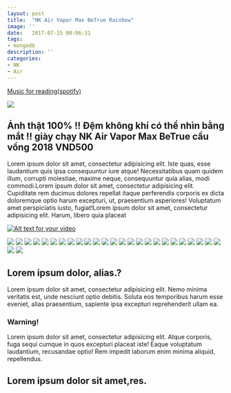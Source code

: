 ```yaml
---
layout: post
title:  "NK Air Vapor Max BeTrue Rainbow"
image: ''
date:   2017-07-15 00:06:31
tags:
- mongodb
description: ''
categories:
- NK
- Air
---
```


<p class="music-read"><a href="spotify:track:4DAZ8UYNpWVIV46aLkN2Qp">Music for reading(spotify)</a></p>

<img src="http://cdn1.tnwcdn.com/wp-content/blogs.dir/1/files/2016/02/raw.gif">

## Ảnh thật 100% !! Đệm không khí có thể nhìn bằng mắt !! giày chạy NK Air Vapor Max BeTrue cầu vồng 2018 VND500

Lorem ipsum dolor sit amet, consectetur adipisicing elit. Iste quas, esse laudantium quis ipsa consequuntur iure atque! Necessitatibus quam quidem illum, corrupti molestiae, maxime neque, consequuntur quia alias, modi commodi.Lorem ipsum dolor sit amet, consectetur adipisicing elit. Cupiditate rem ducimus dolores repellat itaque perferendis corporis ex dicta doloremque optio harum excepturi, ut, praesentium asperiores! Voluptatum amet perspiciatis iusto, fugiat!Lorem ipsum dolor sit amet, consectetur adipisicing elit. Harum, libero quia placeat 

[![Alt text for your video](https://img.youtube.com/vi/T-D1KVIuvjA/0.jpg)](https://www.youtube.com/embed/X3_xAAyQn3M)


<img src="http://mmbiz.qpic.cn/mmbiz_jpg/qXy7jmT9KHnssc3NTnnQnn9jpDIVtIfTsCTjYw0jB4hRYsrIlnrLcbDeVZkpNWLywjiaLGRhtNG8tUoh1VvEmJA/640?wx_fmt=jpeg&tp=webp&wxfrom=5&wx_lazy=1"/>
<img src="http://mmbiz.qpic.cn/mmbiz_jpg/qXy7jmT9KHnssc3NTnnQnn9jpDIVtIfToQaHpqRne3uMb8Iv7OBOlPE9hDByzf5iabthKrQU52dYfgT6egzhwNw/640?wx_fmt=jpeg&tp=webp&wxfrom=5&wx_lazy=1"/>
<img src="http://mmbiz.qpic.cn/mmbiz_jpg/qXy7jmT9KHnssc3NTnnQnn9jpDIVtIfTvkvvRfxicpeKLBkpXgfA2t11GXyiblRPSwOUwZOT2677GNnQUe4VHQHA/640?wx_fmt=jpeg&tp=webp&wxfrom=5&wx_lazy=1"/>
<img src="http://mmbiz.qpic.cn/mmbiz_jpg/qXy7jmT9KHnssc3NTnnQnn9jpDIVtIfTLTPd60icfvlZzQLBdTG8nLuf0b20CgoWL3PG03rsiaOtBXONjQrXRCYQ/640?wx_fmt=jpeg&tp=webp&wxfrom=5&wx_lazy=1"/>
<img src="http://mmbiz.qpic.cn/mmbiz_jpg/qXy7jmT9KHnssc3NTnnQnn9jpDIVtIfTpm0ANicDJaHhXwmHVeptGNEwwz3pmIj2dNBkAK2XTvR0PnXoM68NJBA/640?wx_fmt=jpeg&tp=webp&wxfrom=5&wx_lazy=1"/>
<img src="http://mmbiz.qpic.cn/mmbiz_jpg/qXy7jmT9KHnssc3NTnnQnn9jpDIVtIfTRRQgGLQvNgcHic0zQqk3YFuryQicgOfoXib8bOiaaeATWyUYGHAs0ibnB4g/640?wx_fmt=jpeg&tp=webp&wxfrom=5&wx_lazy=1"/>
<img src="http://mmbiz.qpic.cn/mmbiz_jpg/qXy7jmT9KHnssc3NTnnQnn9jpDIVtIfTxjA7FOuoT35jicaiaJQ0eum3JIHvsZ1FAic3ChXC06f0ZJnZ7Lkfl7eIg/640?wx_fmt=jpeg&tp=webp&wxfrom=5&wx_lazy=1"/>
<img src="http://mmbiz.qpic.cn/mmbiz_jpg/qXy7jmT9KHnssc3NTnnQnn9jpDIVtIfTKG9iaHa6zUia5jKcIKbw4zjKdibGib19n7kyPcIksVaVPFtWibicIPbzBPRw/640?wx_fmt=jpeg&tp=webp&wxfrom=5&wx_lazy=1"/>
<img src="http://mmbiz.qpic.cn/mmbiz_jpg/qXy7jmT9KHnssc3NTnnQnn9jpDIVtIfTsdOKa4UdqEH7qV9pWW2q0ABbJRjjkbM2FvwUQ5f3iatJU22sEEibGuIA/640?wx_fmt=jpeg&tp=webp&wxfrom=5&wx_lazy=1"/>
<img src="http://mmbiz.qpic.cn/mmbiz_jpg/qXy7jmT9KHnssc3NTnnQnn9jpDIVtIfTNpMk65iaCx0HDfAKrmAO95Je2NsMEcldhiaNyhdB8qHFUuSlOh3ZGZxQ/640?wx_fmt=jpeg&tp=webp&wxfrom=5&wx_lazy=1"/>
<img src="http://mmbiz.qpic.cn/mmbiz_jpg/qXy7jmT9KHnssc3NTnnQnn9jpDIVtIfT8mRFLJ1VgEWR5jMicxZ8JRIePh7eFhvDHKvHpkPYicupth89L0QTO02A/640?wx_fmt=jpeg&tp=webp&wxfrom=5&wx_lazy=1"/>
<img src="http://mmbiz.qpic.cn/mmbiz_jpg/qXy7jmT9KHnssc3NTnnQnn9jpDIVtIfTbs6skehwA0k4g8r932agrtz59ibygmqnib4hU0V55DRdHbGxoh3qawzg/640?wx_fmt=jpeg&tp=webp&wxfrom=5&wx_lazy=1"/>
<img src="http://mmbiz.qpic.cn/mmbiz_jpg/qXy7jmT9KHnssc3NTnnQnn9jpDIVtIfT7rGiaIRswXcoryn8hgn1GibOIF0GWANbkxJ8CaEB5n4nicTzgNLxNbMGA/640?wx_fmt=jpeg&tp=webp&wxfrom=5&wx_lazy=1"/>
<img src="http://mmbiz.qpic.cn/mmbiz_jpg/qXy7jmT9KHnssc3NTnnQnn9jpDIVtIfTFh1eGw6DGEZXlWRewP44vYSwsMvxOSKmuaic1icDxAvwZXaFDsicI1MBA/640?wx_fmt=jpeg&tp=webp&wxfrom=5&wx_lazy=1"/>
<img src="http://mmbiz.qpic.cn/mmbiz_jpg/qXy7jmT9KHnssc3NTnnQnn9jpDIVtIfTOJB6PQ46uISRqo9DUtoHB2ibojLNQdnoOQtMnIzhxqGG2s0ODGwnezw/640?wx_fmt=jpeg&tp=webp&wxfrom=5&wx_lazy=1"/>
<img src="http://mmbiz.qpic.cn/mmbiz_jpg/qXy7jmT9KHnssc3NTnnQnn9jpDIVtIfTqV0O5HbiciaKb6iavTbQT8S4reeE0THkRXboBxriap7sMz2k4onvXYE5yg/640?wx_fmt=jpeg&tp=webp&wxfrom=5&wx_lazy=1"/>
<img src="http://mmbiz.qpic.cn/mmbiz_jpg/qXy7jmT9KHnssc3NTnnQnn9jpDIVtIfTsmspUlQlia4VNOh3wNKlkCLKcs1FcHIPaoicpvc4j4b59Hfm7h2MUiciaA/640?wx_fmt=jpeg&tp=webp&wxfrom=5&wx_lazy=1"/>
<img src="http://mmbiz.qpic.cn/mmbiz_jpg/qXy7jmT9KHnssc3NTnnQnn9jpDIVtIfTHzM5KAz3nqDYhOD48jGZG9bZF4Hb0uvjqOUq7nYow12DAlriaHGQp6g/640?wx_fmt=jpeg&tp=webp&wxfrom=5&wx_lazy=1"/>
<img src="http://mmbiz.qpic.cn/mmbiz_jpg/qXy7jmT9KHnssc3NTnnQnn9jpDIVtIfTkANnDBoHbj1weafj6PRB0h1N53LHdWphMgrf7G9TL1aoE64IvJuRJQ/640?wx_fmt=jpeg&tp=webp&wxfrom=5&wx_lazy=1"/>
<img src="http://mmbiz.qpic.cn/mmbiz_jpg/qXy7jmT9KHnssc3NTnnQnn9jpDIVtIfTKD21cHghvIIIibNFMI9F0Bndg25WEnf3mMT7k48N5XOZUERTNOuEwIw/640?wx_fmt=jpeg&tp=webp&wxfrom=5&wx_lazy=1"/>
<img src="http://mmbiz.qpic.cn/mmbiz_jpg/qXy7jmT9KHnssc3NTnnQnn9jpDIVtIfT46rekjI28HqQQnt0dR9nd6ic6ZHeg1w0CKzUhVLPXGPIwO4x8QS80CA/640?wx_fmt=jpeg&tp=webp&wxfrom=5&wx_lazy=1"/>
<img src="http://mmbiz.qpic.cn/mmbiz_jpg/qXy7jmT9KHnssc3NTnnQnn9jpDIVtIfTV7gnPD9VtbAvZEYM8JlaciaibwVzno18TQ9B6gCpjxiajStarCyXkYHkg/640?wx_fmt=jpeg&tp=webp&wxfrom=5&wx_lazy=1"/>
<img src="http://mmbiz.qpic.cn/mmbiz_jpg/qXy7jmT9KHnssc3NTnnQnn9jpDIVtIfT5uOic9MLG954EwYtrLaibjyLGRNlMhpVFYTsRjrP9k6DjyLj1CWcRNpA/640?wx_fmt=jpeg&tp=webp&wxfrom=5&wx_lazy=1"/>
<img src="http://mmbiz.qpic.cn/mmbiz_jpg/qXy7jmT9KHnssc3NTnnQnn9jpDIVtIfTU3BqVPYUvRLC4h60V1QFTn888xDHpCKia6vnXNr8AMeZ7a9dqKZkIbA/640?wx_fmt=jpeg&tp=webp&wxfrom=5&wx_lazy=1"/>
<img src="http://mmbiz.qpic.cn/mmbiz_jpg/qXy7jmT9KHnssc3NTnnQnn9jpDIVtIfTqUHruvKESzV06DibJRsOtibib2OwA7UdZDneapHht2CUz34uicluCkyO6w/640?wx_fmt=jpeg&tp=webp&wxfrom=5&wx_lazy=1"/>
<img src="http://mmbiz.qpic.cn/mmbiz_jpg/qXy7jmT9KHnssc3NTnnQnn9jpDIVtIfTMVH9iaqmpiaxBXQHlfMaMFw3BtcjTnxB3srcXBqXsYRpSCPynnDTlYKg/640?wx_fmt=jpeg&tp=webp&wxfrom=5&wx_lazy=1"/>
<img src="http://mmbiz.qpic.cn/mmbiz_jpg/qXy7jmT9KHnssc3NTnnQnn9jpDIVtIfTm3oduYgFf67iaycoUkzicJ1HWgibIiaxmD4WKmhhx2s3J119LLgWFdlbDQ/640?wx_fmt=jpeg&tp=webp&wxfrom=5&wx_lazy=1"/>

## Lorem ipsum dolor, alias.?

Lorem ipsum dolor sit amet, consectetur adipisicing elit. Nemo minima veritatis est, unde nesciunt optio debitis. Soluta eos temporibus harum esse eveniet, alias praesentium, sapiente ipsa excepturi reprehenderit ullam ea.

### Warning!

Lorem ipsum dolor sit amet, consectetur adipisicing elit. Atque corporis, fuga sequi cumque in quos excepturi placeat iste! Eaque voluptatum laudantium, recusandae optio! Rem impedit laborum enim minima aliquid, repellendus.<br>

## Lorem ipsum dolor sit amet,res.


